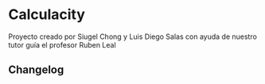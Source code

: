 # Calculacity

Proyecto creado por Siugel Chong y Luis Diego Salas con ayuda de nuestro tutor guía el profesor Ruben Leal

## Changelog
